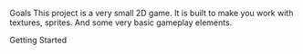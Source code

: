 Goals
This project is a very small 2D game. It is built to make you work with textures, sprites. And some very basic gameplay elements.

Getting Started
